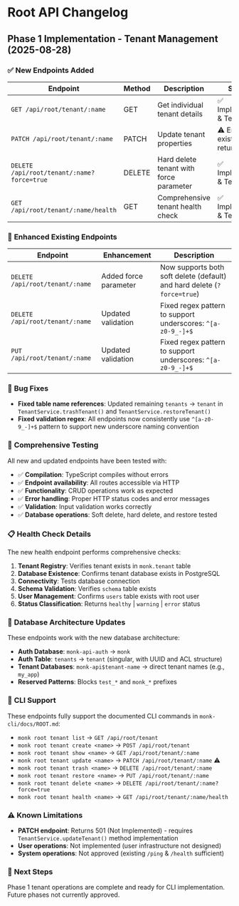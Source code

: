 # Root API Changelog

## Phase 1 Implementation - Tenant Management (2025-08-28)

### ✅ **New Endpoints Added**

| **Endpoint** | **Method** | **Description** | **Status** |
|--------------|------------|-----------------|------------|
| `GET /api/root/tenant/:name` | GET | Get individual tenant details | ✅ Implemented & Tested |
| `PATCH /api/root/tenant/:name` | PATCH | Update tenant properties | ⚠️ Endpoint exists, returns 501 |
| `DELETE /api/root/tenant/:name?force=true` | DELETE | Hard delete tenant with force parameter | ✅ Implemented & Tested |
| `GET /api/root/tenant/:name/health` | GET | Comprehensive tenant health check | ✅ Implemented & Tested |

### 🔧 **Enhanced Existing Endpoints**

| **Endpoint** | **Enhancement** | **Description** |
|--------------|-----------------|-----------------|
| `DELETE /api/root/tenant/:name` | Added force parameter | Now supports both soft delete (default) and hard delete (`?force=true`) |
| `DELETE /api/root/tenant/:name` | Updated validation | Fixed regex pattern to support underscores: `^[a-z0-9_-]+$` |
| `PUT /api/root/tenant/:name` | Updated validation | Fixed regex pattern to support underscores: `^[a-z0-9_-]+$` |

### 🐛 **Bug Fixes**

- **Fixed table name references**: Updated remaining `tenants` → `tenant` in `TenantService.trashTenant()` and `TenantService.restoreTenant()`
- **Fixed validation regex**: All endpoints now consistently use `^[a-z0-9_-]+$` pattern to support new underscore naming convention

### 🧪 **Comprehensive Testing**

All new and updated endpoints have been tested with:

- ✅ **Compilation**: TypeScript compiles without errors
- ✅ **Endpoint availability**: All routes accessible via HTTP
- ✅ **Functionality**: CRUD operations work as expected
- ✅ **Error handling**: Proper HTTP status codes and error messages
- ✅ **Validation**: Input validation works correctly
- ✅ **Database operations**: Soft delete, hard delete, and restore tested

### 📋 **Health Check Details**

The new health endpoint performs comprehensive checks:

1. **Tenant Registry**: Verifies tenant exists in `monk.tenant` table
2. **Database Existence**: Confirms tenant database exists in PostgreSQL
3. **Connectivity**: Tests database connection
4. **Schema Validation**: Verifies `schema` table exists
5. **User Management**: Confirms `users` table exists with root user
6. **Status Classification**: Returns `healthy` | `warning` | `error` status

### 🔀 **Database Architecture Updates**

These endpoints work with the new database architecture:

- **Auth Database**: `monk-api-auth` → `monk`
- **Auth Table**: `tenants` → `tenant` (singular, with UUID and ACL structure)
- **Tenant Databases**: `monk-api$tenant-name` → direct tenant names (e.g., `my_app`)
- **Reserved Patterns**: Blocks `test_*` and `monk_*` prefixes

### 📖 **CLI Support**

These endpoints fully support the documented CLI commands in `monk-cli/docs/ROOT.md`:

- `monk root tenant list` → `GET /api/root/tenant`
- `monk root tenant create <name>` → `POST /api/root/tenant`
- `monk root tenant show <name>` → `GET /api/root/tenant/:name`
- `monk root tenant update <name>` → `PATCH /api/root/tenant/:name` ⚠️
- `monk root tenant trash <name>` → `DELETE /api/root/tenant/:name`
- `monk root tenant restore <name>` → `PUT /api/root/tenant/:name`
- `monk root tenant delete <name>` → `DELETE /api/root/tenant/:name?force=true`
- `monk root tenant health <name>` → `GET /api/root/tenant/:name/health`

### ⚠️ **Known Limitations**

- **PATCH endpoint**: Returns 501 (Not Implemented) - requires `TenantService.updateTenant()` method implementation
- **User operations**: Not implemented (user infrastructure not designed)
- **System operations**: Not approved (existing `/ping` & `/health` sufficient)

### 🎯 **Next Steps**

Phase 1 tenant operations are complete and ready for CLI implementation. Future phases not currently approved.